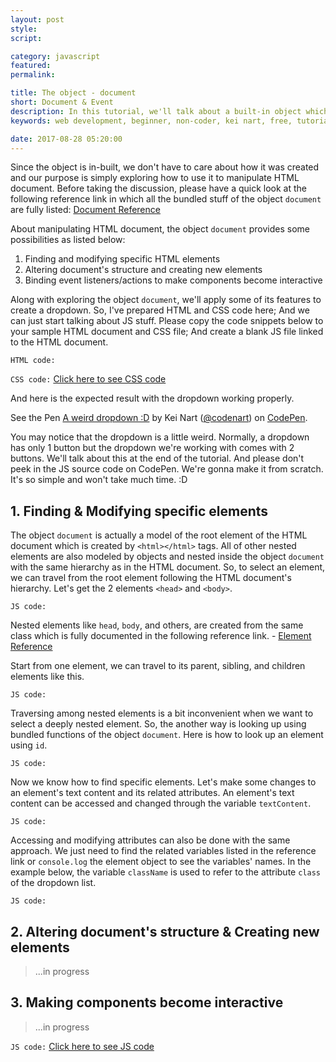 ```yaml
---
layout: post
style:
script:

category: javascript
featured:
permalink:

title: The object - document
short: Document & Event
description: In this tutorial, we'll talk about a built-in object which allows manipulating HTML document; <br>And get to know how to make our webpages become interactive. <br>Let's start with the object - document.
keywords: web development, beginner, non-coder, kei nart, free, tutorial, coding, programming, code nart, javascript, object, dom, document object model, document, event

date: 2017-08-28 05:20:00
---
```


Since the object is in-built, we don't have to care about how it was created and
our purpose is simply exploring how to use it to manipulate HTML document. Before
taking the discussion, please have a quick look at the following reference link
in which all the bundled stuff of the object `document` are fully listed:
[Document Reference](https://www.w3schools.com/jsref/dom_obj_document.asp "ext")

About manipulating HTML document, the object `document` provides some possibilities
as listed below:

1. Finding and modifying specific HTML elements
2. Altering document's structure and creating new elements
3. Binding event listeners/actions to make components become interactive

Along with exploring the object `document`, we'll apply some of its features to
create a dropdown. So, I've prepared HTML and CSS code here; And we can just start
talking about JS stuff. Please copy the code snippets below to your sample HTML
document and CSS file; And create a blank JS file linked to the HTML document.

`HTML code:`
<script src="https://gist.github.com/codenart/ef2d53f28af5dc19d7b6f96edfbbbebe.js">
</script>

`CSS code:`
[Click here to see CSS code](https://gist.github.com/codenart/e35ac23245ec8d2d506c280cd6751ef2 "ext")

And here is the expected result with the dropdown working properly.

<p data-height="500" data-theme-id="light"
   data-slug-hash="LrQXGj" data-default-tab="result" data-user="codenart"
   data-embed-version="2" data-pen-title="A weird dropdown :D" class="codepen">
   See the Pen <a href="https://codepen.io/codenart/pen/LrQXGj/">A weird dropdown :D</a>
   by Kei Nart (<a href="https://codepen.io/codenart">@codenart</a>) on
   <a href="https://codepen.io">CodePen</a>.
</p>
<script async src="https://static.codepen.io/assets/embed/ei.js"></script>

You may notice that the dropdown is a little weird. Normally, a dropdown has only
1 button but the dropdown we're working with comes with 2 buttons. We'll talk
about this at the end of the tutorial. And please don't peek in the JS source
code on CodePen. We're gonna make it from scratch. It's so simple and won't take
much time. :D

## 1. Finding & Modifying specific elements

The object `document` is actually a model of the root element of the HTML document
which is created by `<html></html>` tags. All of other nested elements are also
modeled by objects and nested inside the object `document` with the same hierarchy
as in the HTML document. So, to select an element, we can travel from the root
element following the HTML document's hierarchy. Let's get the 2 elements `<head>`
and `<body>`.

`JS code:`
<script src="https://gist.github.com/codenart/657270bc00782b7f1a2d3b59b859c41b.js">
</script>

Nested elements like `head`, `body`, and others, are created from the same class
which is fully documented in the following reference link. -
[Element Reference](https://www.w3schools.com/jsref/dom_obj_all.asp "ext")

Start from one element, we can travel to its parent, sibling, and children
elements like this.

`JS code:`
<script src="https://gist.github.com/codenart/af4d7d421f7a2677d0bd0b7e9ebd7ab8.js">
</script>

Traversing among nested elements is a bit inconvenient when we want to select a
deeply nested element. So, the another way is looking up using bundled functions
of the object `document`. Here is how to look up an element using `id`.

`JS code:`
<script src="https://gist.github.com/codenart/5c3bd5136ef3e0074a93ddb29fc3786b.js">
</script>

Now we know how to find specific elements. Let's make some changes to an element's
text content and its related attributes. An element's text content can be accessed
and changed through the variable `textContent`.

`JS code:`
<script src="https://gist.github.com/codenart/5aefa995ad4db72341142e857a06e35b.js">
</script>

Accessing and modifying attributes can also be done with the same approach. We
just need to find the related variables listed in the reference link or
`console.log` the element object to see the variables' names. In the example
below, the variable `className` is used to refer to the attribute `class` of the
dropdown list.

`JS code:`
<script src="https://gist.github.com/codenart/cc8882cafe26715010f90c794a28e3e0.js">
</script>

## 2. Altering document's structure & Creating new elements

> ...in progress

## 3. Making components become interactive

> ...in progress

`JS code:`
[Click here to see JS code](https://gist.github.com/codenart/d99f103094679673c6a95e7966e72ce3 "ext")
